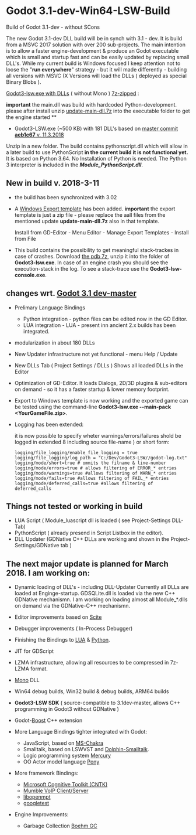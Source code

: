 # Godot 3.1-dev-Win64-LSW-Build
Build of Godot 3.1-dev - without SCons

The new Godot 3.1-dev DLL build will be in synch with 3.1 - dev.
It is build from a MSVC 2017 solution with over 200 sub-projects.
The main intention is to allow a faster engine-development & produce an Godot executable which is small and startup fast and can be easily updated by replacing small DLL's. While my current build is Windows focused I keep attention not to loose the "**run everywhere**" strategy - but it will made differently - building all versions with MSVC (X Versions will load the DLLs ( deployed as special Binary Blobs ).

[Godot3-lsw.exe with DLLs](https://github.com/frank-lesser/Godot3-Win64-LSW-Build/blob/master/Godot3.1dev-dllbuild-lsw-Win64.7z) ( without Mono ) [7z-zipped](http://7-zip.org/download.html) :

**important** the main.dll was build with hardcoded Python-development. please after install unzip [update-main-dll.7z](https://github.com/frank-lesser/Godot3-Win64-LSW-Build/blob/master/update-main-dll.7z)
into the executable folder to get the engine started **

+ Godot3-LSW.exe (~500 KB) with 181 DLL's
based on [master commit **aeb1c67** v. 11.3.2018](https://github.com/godotengine/godot/commit/aeb1c67b5b55c769256a8ffc2f9d9095d6fc74da)

Unzip in a new folder. The build contains pythonscript.dll which will allow in a later build to use PythonScript **in the current build it is not functional yet.**
It is based on Python 3.64. No Installation of Python is needed. The Python 3 interpreter is included in the ***Module_PythonScript.dll***.



## New in build v. 2018-3-11
+ the build has been synchronized with 3.02
+ A [Windows Export template](https://github.com/frank-lesser/Godot3-Win64-LSW-Build/blob/master/Godot3.1dev-dllbuild-lsw-Win64.tpz) has been added.
**important** the export template is just a zip file - please replace the aall files from the mentioned update **update-main-dll.7z** also in that template.

  Install from GD-Editor - Menu Editor - Manage Export Templates - Install from File

+ This build contains the possibility to get meaningful stack-trackes in case of crashes.
Download [the pdb 7z](https://github.com/frank-lesser/Godot3-Win64-LSW-Build/blob/master/Godot3.1dev-dllbuild-lsw-Win64.7z), unzip it into the folder of **Godot3-lsw.exe**. In case of an engine crash you should see the execution-stack in the log.
To see a stack-trace use the **Godot3-lsw-console.exe**.

## changes wrt. [Godot 3.1 dev-master](https://github.com/godotengine/godot)

+ Prelimary Language Bindings 
  + Python integration - python files can be edited now in the GD Editor.
  + LUA integration - LUA - present inn ancient 2.x builds has been integrated.

+ modularization in about 180 DLLs
+ New Updater infrastructure not yet functional - menu Help / Update
+ New DLLs Tab ( Project Settings / DLLs )
  Shows all loaded DLLs in the Editor
+ Optimization of GD-Editor. It loads Dialogs, 2D/3D plugins & sub-editors on demand - so it has a faster startup & lower memory footprint.
+ Export to Windows template is now working and the exported game can be tested using the command-line **Godot3-lsw.exe --main-pack <YourGameFile.zip>**. 
+ Logging has been extended:


  it is now possible to specify wheter warnings/errors/failures shold be logged in extended 8 including source file-name ) or short form:

      logging/file_logging/enable_file_logging = true
      logging/file_logging/log_path = "C:/Dev/Godot3-LSW//godot-log.txt"
      logging/mode/short=true # ommits the filname & line-number 
      logging/mode/errors=true # allows filtering of ERROR_* entries
      logging/mode/warnings=true #allows filtering of WARN_* entries
      logging/mode/fails=true #allows filtering of FAIL_* entries
      logging/mode/deferred_calls=true #allows filtering of deferred_calls

## Things not tested or working in build
+ LUA Script ( Module_luascript dll is loaded ( see Project-Settings DLL-Tab)
+ PythonScript ( already presend in Script Listbox in the editor).
+ DLL Updater (GDNative C++ DLLs are working and shown in the Project-Settings/GDNative tab )

## The next major update is planned for March 2018. I am working on:

+ Dynamic loading of DLL's - including DLL-Updater
  Currently all DLLs are loaded at Enginge-startup. GDSQLite.dll is loaded via the new C++ GDNative mechanismn. I am working on loading almost all Module_*.dlls on demand via the GDNative-C++ mechanismn.

+ Editor improvements based on [Scite](www.scintilla.org)
+ Debugger improvements ( In-Process Debugger)
+ Finishing the Bindings to [LUA](https://www.lua.org) & [Python](https://www.python.org).
+ JIT for GDScript
+ LZMA infrastructure, allowing all resources to be compressed in 7z-LZMA format.
+ [Mono](https://github.com/mono) DLL
+ Win64 debug builds, Win32 build & debug builds, ARM64 builds
+ **Godot3-LSW SDK** ( source-compatible to 3.1dev-master, allows C++ programming in Godot3 without GDNative )
+ Godot-[Boost](http://www.boost.org) C++ extension

+ More Language Bindings tighter integrated with Godot:
  + JavaScript, based on [MS-Chakra](https://github.com/frank-lesser/ChakraCore)
  + Smalltalk, based on LSWVST and [Dolphin-Smalltalk](https://github.com/dolphinsmalltalk/Dolphin).
  + Logic programming system [Mercury](https://github.com/Mercury-Language/mercury)
  + OO Actor model language [Pony](https://github.com/ponylang)

+ More framework Bindings:
  + [Microsoft Cognitive Toolkit (CNTK)](https://github.com/Microsoft/CNTK)
  + [Mumble VoIP Client/Server](https://github.com/mumble-voip/mumble)
  + [libopenmpt](https://github.com/OpenMPT/openmpt/tree/master/libopenmpt)
  + [googletest](https://github.com/google/googletest)

+ Engine Improvements:

  + Garbage Collection [Boehm GC](http://www.hboehm.info/gc)